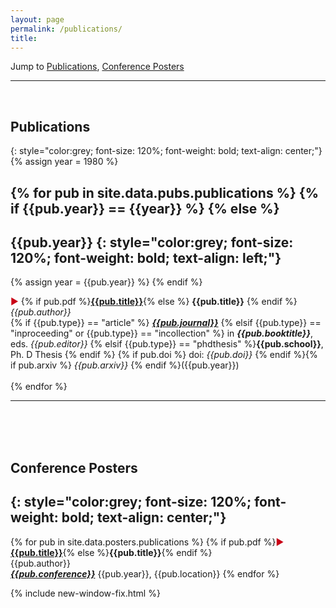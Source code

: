```yaml
---
layout: page
permalink: /publications/
title: 
---
```


Jump to [Publications](#peer-reviewed-publications), [Conference Posters](#conference-poster)

---
<br>

## Publications
{: style="color:grey; font-size: 120%; font-weight: bold; text-align: center;"}
{% assign year = 1980 %}

{% for pub in site.data.pubs.publications %}
{% if {{pub.year}} == {{year}} %} 
{% else %} 
---
{{pub.year}}
{: style="color:grey; font-size: 120%; font-weight: bold; text-align: left;"}
---
{% assign year = {{pub.year}} %}
{% endif %} 

<span style="color: #c90016">▶︎</span> {% if pub.pdf %}[**{{pub.title}}**]({{pub.pdf}}){% else %} **{{pub.title}}** {% endif %}
 <br>*{{pub.author}}*<br>
{% if {{pub.type}} == "article" %} <span style="text-decoration:underline">***{{pub.journal}}***</span>
{% elsif {{pub.type}} == "inproceeding" or {{pub.type}} == "incollection" %} in ***{{pub.booktitle}}***, eds. *{{pub.editor}}*
{% elsif {{pub.type}} == "phdthesis" %}**{{pub.school}}**, Ph. D Thesis
{% endif %} {% if pub.doi %} doi: *{{pub.doi}}* {% endif %}{% if pub.arxiv %} *{{pub.arxiv}}* {% endif %}({{pub.year}})
<br><br>
{% endfor %}

---
<br><br><br>
## Conference Posters
{: style="color:grey; font-size: 120%; font-weight: bold; text-align: center;"}
---
{% for pub in site.data.posters.publications %}
{% if pub.pdf %}<span style="color: #c90016">▶︎</span> [**{{pub.title}}**]({{pub.pdf}}){% else %}**{{pub.title}}**{% endif %}
 <br>{{pub.author}}<br>
 <span style="text-decoration:underline">***{{pub.conference}}***</span> {{pub.year}}, {{pub.location}}
{% endfor %}


{% include new-window-fix.html %}
